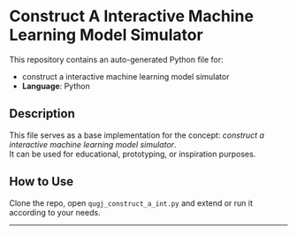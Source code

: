 # Construct A Interactive Machine Learning Model Simulator

This repository contains an auto-generated Python file for:

- construct a interactive machine learning model simulator
- **Language**: Python

## Description

This file serves as a base implementation for the concept: *construct a interactive machine learning model simulator*.  
It can be used for educational, prototyping, or inspiration purposes.

## How to Use

Clone the repo, open `qugj_construct_a_int.py` and extend or run it according to your needs.

---


